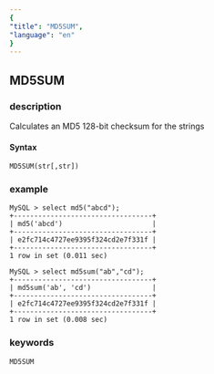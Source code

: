 ```yaml
---
{
"title": "MD5SUM",
"language": "en"
}
---
```


<!-- 
Licensed to the Apache Software Foundation (ASF) under one
or more contributor license agreements.  See the NOTICE file
distributed with this work for additional information
regarding copyright ownership.  The ASF licenses this file
to you under the Apache License, Version 2.0 (the
"License"); you may not use this file except in compliance
with the License.  You may obtain a copy of the License at
  http://www.apache.org/licenses/LICENSE-2.0
Unless required by applicable law or agreed to in writing,
software distributed under the License is distributed on an
"AS IS" BASIS, WITHOUT WARRANTIES OR CONDITIONS OF ANY
KIND, either express or implied.  See the License for the
specific language governing permissions and limitations
under the License.
-->

## MD5SUM

### description
Calculates an MD5 128-bit checksum for the strings
#### Syntax

`MD5SUM(str[,str])`

### example

```
MySQL > select md5("abcd");
+----------------------------------+
| md5('abcd')                      |
+----------------------------------+
| e2fc714c4727ee9395f324cd2e7f331f |
+----------------------------------+
1 row in set (0.011 sec)

MySQL > select md5sum("ab","cd");
+----------------------------------+
| md5sum('ab', 'cd')               |
+----------------------------------+
| e2fc714c4727ee9395f324cd2e7f331f |
+----------------------------------+
1 row in set (0.008 sec)

```

### keywords

    MD5SUM